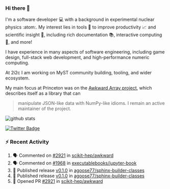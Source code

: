 ### Hi there 👋 

I'm a software developer 💻 with a background in experimental nuclear physics :atom:. My interest lies in tools :wrench: to improve productivity :chart_with_upwards_trend: and scientific insight :telescope:, including rich documentation 📚, interactive computing 🧮, and more! 

I have experience in many aspects of software engineering, including game design, full-stack web development, and high-performance numeric computing. 

At 2i2c I am working on MyST community building, tooling, and wider ecosystem. 

My main focus at Princeton was on the [Awkward Array project](awkward-array.org/), which describes itself as a library that can 
> manipulate JSON-like data with NumPy-like idioms. I remain an active maintainer of the project. 

![github stats](https://github-readme-stats.vercel.app/api?username=agoose77&show_icons=true&hide_rank=true&hide_title=true&bg_color=30,e76445,904e95&text_color=efe3ec&icon_color=efe3ec)
<!--
**agoose77/agoose77** is a ✨ _special_ ✨ repository because its `README.md` (this file) appears on your GitHub profile.

Here are some ideas to get you started:

- 🔭 I’m currently working on ...
- 🌱 I’m currently learning ...
- 👯 I’m looking to collaborate on ...
- 🤔 I’m looking for help with ...
- 💬 Ask me about ...
- 📫 How to reach me: ...
- 😄 Pronouns: ...
- ⚡ Fun fact: ...
-->

[![Twitter Badge](https://img.shields.io/twitter/follow/agoose77?style=flat-square&logo=Twitter&logoColor=white&color=cornflowerblue)](https://twitter.com/agoose77)

### :zap: Recent Activity

<!--START_SECTION:activity-->
1. 🗣 Commented on [#2921](https://github.com/scikit-hep/awkward/pull/2921#issuecomment-1877327320) in [scikit-hep/awkward](https://github.com/scikit-hep/awkward)
2. 🗣 Commented on [#1968](https://github.com/executablebooks/jupyter-book/issues/1968#issuecomment-1877199022) in [executablebooks/jupyter-book](https://github.com/executablebooks/jupyter-book)
3. 🚀 Published release [v0.1.0](https://github.com/agoose77/sphinx-builder-classes/releases/tag/v0.1.0) in [agoose77/sphinx-builder-classes](https://github.com/agoose77/sphinx-builder-classes)
4. 🚀 Published release [v0.1.0](https://github.com/agoose77/sphinx-builder-classes/releases/tag/v0.1.0) in [agoose77/sphinx-builder-classes](https://github.com/agoose77/sphinx-builder-classes)
5. 💪 Opened PR [#2921](https://github.com/scikit-hep/awkward/pull/2921) in [scikit-hep/awkward](https://github.com/scikit-hep/awkward)
<!--END_SECTION:activity-->

